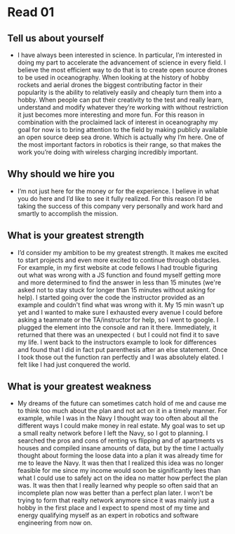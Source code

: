 # Read 01
## Tell us about yourself
- I have always been interested in science. In particular, I’m interested in doing my part to accelerate the advancement of science in every field. I believe the most efficient way to do that is to create open source drones to be used in oceanography. When looking at the history of hobby rockets and aerial drones the biggest contributing factor in their popularity is the ability to relatively easily and cheaply turn them into a hobby. When people can put their creativity to the test and really learn, understand and modify whatever they’re working with without restriction it just becomes more interesting and more fun. For this reason in combination with the proclaimed lack of interest in oceanography my goal for now is to bring attention to the field by making publicly available an open source deep sea drone. Which is actually why I’m here. One of the most important factors in robotics is their range, so that makes the work you’re doing with wireless charging incredibly important.
## Why should we hire you
- I’m not just here for the money or for the experience. I believe in what you do here and I’d like to see it fully realized. For this reason I’d be taking the success of this company very personally and work hard and smartly to accomplish the mission.
## What is your greatest strength
- I’d consider my ambition to be my greatest strength. It makes me excited to start projects and even more excited to continue through obstacles. For example, in my first website at code fellows I had trouble figuring out what was wrong with a JS function and found myself getting more and more determined to find the answer in less than 15 minutes (we're asked not to stay stuck for longer than 15 minutes without asking for help). I started going over the code the instructor provided as an example and couldn't find what was wrong with it. My 15 min wasn't up yet and I wanted to make sure I exhausted every avenue I could before asking a teammate or the TA/instructor for help, so I went to google. I plugged the element into the console and ran it there. Immediately, it returned that there was an unexpected `(` but I could not find it to save my life. I went back to the instructors example to look for differences and found that I did in fact put parenthesis after an else statement. Once I took those out the function ran perfectly and I was absolutely elated. I felt like I had just conquered the world.
## What is your greatest weakness
- My dreams of the future can sometimes catch hold of me and cause me to think too much about the plan and not act on it in a timely manner. For example, while I was in the Navy I thought way too often about all the different ways I could make money in real estate. My goal was to set up a small realty network before I left the Navy, so I got to planning. I searched the pros and cons of renting vs flipping and of apartments vs houses and compiled insane amounts of data, but by the time I actually thought about forming the loose data into a plan it was already time for me to leave the Navy. It was then that I realized this idea was no longer feasible for me since my income would soon be significantly lees than what I could use to safely act on the idea no matter how perfect the plan was. It was then that I really learned why people so often said that an incomplete plan now was better than a perfect plan later. I won't be trying to form that realty network anymore since it was mainly just a hobby in the first place and I expect to spend most of my time and energy qualifying myself as an expert in robotics and software engineering from now on.